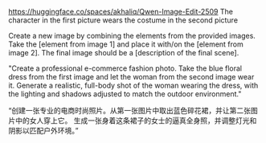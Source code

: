 https://huggingface.co/spaces/akhaliq/Qwen-Image-Edit-2509
The character in the first picture wears the costume in the second picture



Create a new image by combining the elements from the provided images. Take
the [element from image 1] and place it with/on the [element from image 2].
The final image should be a [description of the final scene].

"Create a professional e-commerce fashion photo. Take the blue floral dress
from the first image and let the woman from the second image wear it.
Generate a realistic, full-body shot of the woman wearing the dress, with
the lighting and shadows adjusted to match the outdoor environment."

“创建一张专业的电商时尚照片。从第一张图片中取出蓝色碎花裙，并让第二张图片中的女人穿上它。
生成一张身着这条裙子的女士的逼真全身照，并调整灯光和阴影以匹配户外环境。”
